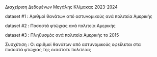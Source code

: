 Διαχείριση Δεδομένων Μεγάλης Κλίμακας 2023-2024

dataset #1 : Αριθμοί θανάτων από αστυνομικούς ανά πολιτεία Αμερικής

dataset #2 : Ποσοστά φτώχιας ανά πολιτεία Αμερικής

dataset #3 : Πληθυσμός ανά πολιτεία Αμερικής το 2015

Συσχέτιση : Οι αριθμοί θανάτων από αστυνομικούς οφείλεται στα ποσοστά φτώχιας της εκάστοτε πολιτείας
